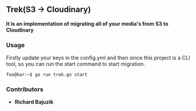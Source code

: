 ## Trek(S3 -> Cloudinary)

__It is an implementation of migrating all of your media's from S3 to Cloudinary__

### Usage

Firstly update your keys in the config.yml and then since this project is a CLI tool, so you can run the start command to start migration.

```console
foo@bar:~$ go run trek.go start
```

### Contributors

- __Richard Bajuzik__